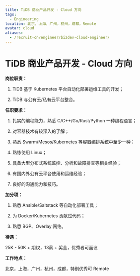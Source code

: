 ```yaml
---
title: TiDB 商业产品开发 - Cloud 方向
tags:
  - Engineering
location: 北京，上海，广州，杭州，成都，Remote
avatar: cloud
aliases:
  - /recruit-cn/engineer/bizdev-cloud-engineer/
---
```


# TiDB 商业产品开发 - Cloud 方向

**岗位职责：**

1. TiDB 基于 Kubernetes 平台自动化部署运维工具的开发；

2. TiDB 与公有云/私有云平台整合。

**任职要求：**

1. 扎实的编程能力，熟悉 C/C++/Go/Rust/Python 一种编程语言；

2. 对容器技术有较深入的了解；

3. 熟悉 Swarm/Mesos/Kubernetes 等容器编排系统中至少一种；

4. 熟练使用 Linux；

5. 具备大型分布式系统监控、分析和故障排查等相关经验；

6. 有国内外公有云平台使用和运维经验；

7. 良好的沟通能力和技巧。

**加分项：**

1. 熟悉 Ansible/Saltstack 等自动化部署工具；

2. 为 Docker/Kubernetes 贡献过代码；

3. 熟悉 BGP、Overlay 网络。

**待遇：**

25K - 50K + 期权，13薪 + 奖金，优秀者可面议

**工作地点：**

北京，上海，广州，杭州，成都，特别优秀可 Remote
